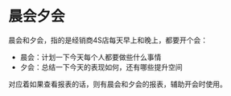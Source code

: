 # 晨会夕会

晨会和夕会，指的是经销商4S店每天早上和晚上，都要开个会：

* 晨会：计划一下今天每个人都要做些什么事情
* 夕会：总结一下今天的表现如何，还有哪些提升空间

对应着如果查看报表的话，则有晨会和夕会的报表，辅助开会时使用。
